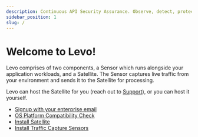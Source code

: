 ```yaml
---
description: Continuous API Security Assurance. Observe, detect, protect, early!
sidebar_position: 1
slug: /
---
```


# Welcome to Levo!

Levo comprises of two components, a Sensor which runs alongside your application workloads, and a Satellite.
The Sensor captures live traffic from your environment and sends it to the Satellite for processing.

Levo can host the Satellite for you (reach out to [Support](mailto:support@levo.ai)), or you can host it yourself.

- [Signup with your enterprise email](https://app.levo.ai/signup)
- [OS Platform Compatibility Check](/guides/general/os-compat-check)
- [Install Satellite](/install-satellite)
- [Install Traffic Capture Sensors](/install-traffic-capture-sensors)

